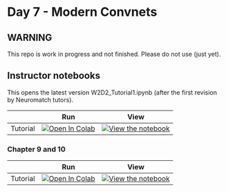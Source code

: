# Day 7 - Modern Convnets

## WARNING

This repo is work in progress and not finished. Please do not use (just yet).


<!-- ## Student notebooks

|   | Run | View |
| - | --- | ---- |
| Tutorial | [![Open In Colab](https://colab.research.google.com/assets/colab-badge.svg)](https://colab.research.google.com/github//laurapd/neuromatch/blob/main/student/W7_Tutorial.ipynb) | [![View the notebook](https://img.shields.io/badge/render-nbviewer-orange.svg)](https://nbviewer.jupyter.org/github//laurapd/neuromatch/blob/main/student/W7_Tutorial.ipynb?flush_cache=true) | -->

<!-- ## Homework
|   | Run | View |
| - | --- | ---- |
| Homework | [![Open In Colab](https://colab.research.google.com/assets/colab-badge.svg)](https://colab.research.google.com/github//laurapd/neuromatch/blob/main/W7_Homework.ipynb) | [![View the notebook](https://img.shields.io/badge/render-nbviewer-orange.svg)](https://nbviewer.jupyter.org/github//laurapd/neuromatch/blob/main/W7_Homework.ipynb?flush_cache=true) | -->

## Instructor notebooks

This opens the latest version W2D2_Tutorial1.ipynb (after the first revision by Neuromatch tutors).

|   | Run | View |
| - | --- | ---- |
| Tutorial | [![Open In Colab](https://colab.research.google.com/assets/colab-badge.svg)](https://colab.research.google.com/github//ecker-lab/neuromatch/blob/main/W2D2_Tutorial1_Ch1_8.ipynb) | [![View the notebook](https://img.shields.io/badge/render-nbviewer-orange.svg)](https://nbviewer.jupyter.org/github//ecker-lab/neuromatch/blob/main/W2D2_Tutorial1_Ch1_8.ipynb?flush_cache=true) |

### Chapter 9 and 10

|   | Run | View |
| - | --- | ---- |
| Tutorial | [![Open In Colab](https://colab.research.google.com/assets/colab-badge.svg)](https://colab.research.google.com/github//ecker-lab/neuromatch/blob/main/W2D2_Tutorial1_Ch9_10.ipynb) | [![View the notebook](https://img.shields.io/badge/render-nbviewer-orange.svg)](https://nbviewer.jupyter.org/github//ecker-lab/neuromatch/blob/main/W2D2_Tutorial1_Ch9_10.ipynb?flush_cache=true) |

